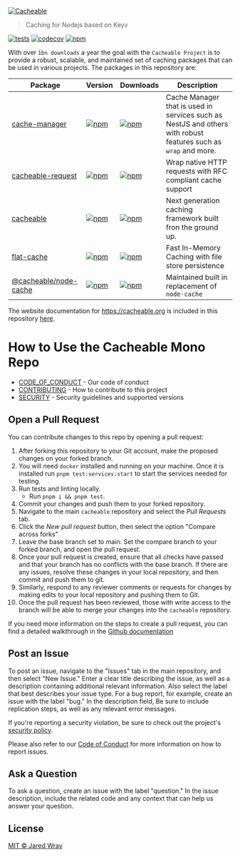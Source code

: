 [<img align="center" src="https://cacheable.org/logo.svg" alt="Cacheable" />](https://github.com/jaredwray/cacheable)

> Caching for Nodejs based on Keyv

[![tests](https://github.com/jaredwray/cacheable/actions/workflows/tests.yml/badge.svg)](https://github.com/jaredwray/cacheable/actions/workflows/tests.yml)
[![codecov](https://codecov.io/gh/jaredwray/cacheable/graph/badge.svg?token=lWZ9OBQ7GM)](https://codecov.io/gh/jaredwray/cacheable)
[![npm](https://img.shields.io/npm/dm/cacheable-request.svg)](https://www.npmjs.com/package/cacheable-request)

With over `1bn downloads` a year the goal with the `Cacheable Project` is to provide a robust, scalable, and maintained set of caching packages that can be used in various projects. The packages in this repository are:

| Package | Version | Downloads | Description |
|-------|---------|---------|---------|
| [cache-manager](https://github.com/jaredwray/cacheable/tree/main/packages/cache-manager) | [![npm](https://img.shields.io/npm/v/cache-manager)](https://www.npmjs.com/package/cache-manager) | [![npm](https://img.shields.io/npm/dm/cache-manager.svg)](https://www.npmjs.com/package/cache-manager) | Cache Manager that is used in services such as NestJS and others with robust features such as `wrap` and more. |
| [cacheable-request](https://github.com/jaredwray/cacheable/tree/main/packages/cacheable-request) | [![npm](https://img.shields.io/npm/v/cacheable-request)](https://www.npmjs.com/package/cacheable-request) | [![npm](https://img.shields.io/npm/dm/cacheable-request.svg)](https://www.npmjs.com/package/cacheable-request) | Wrap native HTTP requests with RFC compliant cache support |
| [cacheable](https://github.com/jaredwray/cacheable/tree/main/packages/cacheable) | [![npm](https://img.shields.io/npm/v/cacheable)](https://www.npmjs.com/package/cacheable) | [![npm](https://img.shields.io/npm/dm/cacheable.svg)](https://www.npmjs.com/package/cacheable) | Next generation caching framework built fron the ground up. |
| [flat-cache](https://github.com/jaredwray/cacheable/tree/main/packages/flat-cache) | [![npm](https://img.shields.io/npm/v/flat-cache)](https://www.npmjs.com/package/flat-cache) | [![npm](https://img.shields.io/npm/dm/flat-cache.svg)](https://www.npmjs.com/package/flat-cache) | Fast In-Memory Caching with file store persistence |
| [@cacheable/node-cache](https://github.com/jaredwray/cacheable/tree/main/packages/node-cache) | [![npm](https://img.shields.io/npm/v/@cacheable/node-cache)](https://www.npmjs.com/package/@cacheable/node-cache) | [![npm](https://img.shields.io/npm/dm/@cacheable/node-cache.svg)](https://www.npmjs.com/package/@cacheable/node-cache) | Maintained built in replacement of `node-cache` |

 The website documentation for https://cacheable.org is included in this repository [here](https://github.com/jaredwray/cacheable/tree/main/packages/website).

# How to Use the Cacheable Mono Repo

* [CODE_OF_CONDUCT](CODE_OF_CONDUCT.md) - Our code of conduct
* [CONTRIBUTING](CONTRIBUTING.md) - How to contribute to this project
* [SECURITY](SECURITY.md) - Security guidelines and supported versions

## Open a Pull Request

You can contribute changes to this repo by opening a pull request:

1) After forking this repository to your Git account, make the proposed changes on your forked branch.
2) You will need `docker` installed and running on your machine. Once it is installed run `pnpm test:services:start` to start the services needed for testing.
3) Run tests and linting locally.
	- Run `pnpm i && pnpm test`.
4) Commit your changes and push them to your forked repository.
5) Navigate to the main `cacheable` repository and select the *Pull Requests* tab.
6) Click the *New pull request* button, then select the option "Compare across forks"
7) Leave the base branch set to main. Set the compare branch to your forked branch, and open the pull request.
8) Once your pull request is created, ensure that all checks have passed and that your branch has no conflicts with the base branch. If there are any issues, resolve these changes in your local repository, and then commit and push them to git.
9) Similarly, respond to any reviewer comments or requests for changes by making edits to your local repository and pushing them to Git.
10) Once the pull request has been reviewed, those with write access to the branch will be able to merge your changes into the `cacheable` repository.

If you need more information on the steps to create a pull request, you can find a detailed walkthrough in the [Github documentation](https://docs.github.com/en/pull-requests/collaborating-with-pull-requests/proposing-changes-to-your-work-with-pull-requests/creating-a-pull-request-from-a-fork)

## Post an Issue

To post an issue, navigate to the "Issues" tab in the main repository, and then select "New Issue." Enter a clear title describing the issue, as well as a description containing additional relevant information. Also select the label that best describes your issue type. For a bug report, for example, create an issue with the label "bug." In the description field, Be sure to include replication steps, as well as any relevant error messages.

If you're reporting a security violation, be sure to check out the project's [security policy](https://github.com/jaredwray/cacheable/blob/main/SECURITY.md).

Please also refer to our [Code of Conduct](https://github.com/jaredwray/cacheable/blob/main/CODE_OF_CONDUCT.md) for more information on how to report issues.

## Ask a Question

To ask a question, create an issue with the label "question." In the issue description, include the related code and any context that can help us answer your question.

## License

[MIT © Jared Wray](LICENSE)
